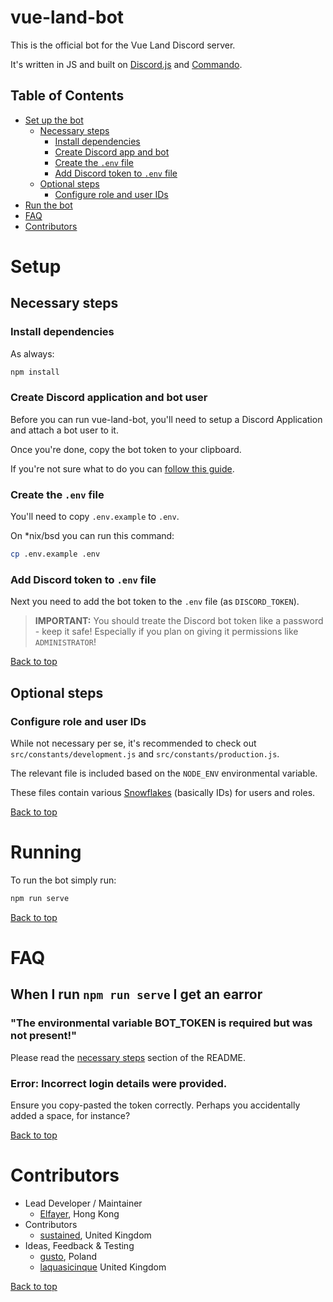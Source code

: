 # **vue-land-bot**

This is the official bot for the Vue Land Discord server.

It's written in JS and built on [Discord.js](https://github.com/discordjs/discord.js/) and [Commando](https://github.com/discordjs/Commando).

## Table of Contents

- [Set up the bot](#setup)
  - [Necessary steps](#necessary-steps)
    - [Install dependencies](#install-dependencies)
    - [Create Discord app and bot](#create-discord-application-and-bot-user)
    - [Create the `.env` file](#create-the-.env-file)
    - [Add Discord token to `.env` file](#add-discord-token-to-.env-file)
  - [Optional steps](#optional-steps)
    - [Configure role and user IDs](#configure-role-and-user-ids)
- [Run the bot](#running)
- [FAQ](#faq)
- [Contributors](#contributors)

# Setup

## Necessary steps

### Install dependencies

As always:

```bash
npm install
```

### Create Discord application and bot user

Before you can run vue-land-bot, you'll need to setup a Discord Application and attach a bot user to it.

Once you're done, copy the bot token to your clipboard.

If you're not sure what to do you can [follow this guide](https://discordjs.guide/preparations/setting-up-a-bot-application.html).

### Create the `.env` file

You'll need to copy `.env.example` to `.env`.

On \*nix/bsd you can run this command:

```bash
cp .env.example .env
```

### Add Discord token to `.env` file

Next you need to add the bot token to the `.env` file (as `DISCORD_TOKEN`).

> **IMPORTANT:** You should treate the Discord bot token like a password - keep it safe! Especially if you plan on giving it permissions like `ADMINISTRATOR`!

[Back to top](#vue-land-bot)

## Optional steps

<!--
### Create Github personal access token

If you want the RFCs command group to work then you'll need to create a [Github personal access token](https://github.com/settings/tokens) and add it to the `.env` file (as `GITHUB_TOKEN`).

You don't _need_ to give it any scopes.

> **IMPORTANT:** You should treate the Github personal access token like a password - keep it safe! Especially if you add any scopes!
-->

### Configure role and user IDs

While not necessary per se, it's recommended to check out `src/constants/development.js` and `src/constants/production.js`.

The relevant file is included based on the `NODE_ENV` environmental variable.

These files contain various [Snowflakes](https://discordapp.com/developers/docs/reference#snowflakes) (basically IDs) for users and roles.

[Back to top](#vue-land-bot)

# Running

To run the bot simply run:

```bash
npm run serve
```

[Back to top](#vue-land-bot)

# FAQ

## When I run `npm run serve` I get an earror

### "The environmental variable BOT_TOKEN is required but was not present!"

Please read the [necessary steps](#necessary-steps) section of the README.

### Error: Incorrect login details were provided.

Ensure you copy-pasted the token correctly. Perhaps you accidentally added a space, for instance?

[Back to top](#vue-land-bot)

# Contributors

- Lead Developer / Maintainer
  - [Elfayer](https://github.com/elfayer/), Hong Kong
- Contributors
  - [sustained](https://github.com/sustained/), United Kingdom
- Ideas, Feedback & Testing
  - [gusto](https://github.com/gustojs/), Poland
  - [laquasicinque](https://github.com/laquasicinque) United Kingdom

[Back to top](#vue-land-bot)
